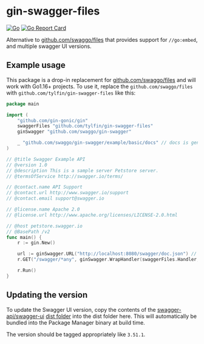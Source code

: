 # gin-swagger-files

[![Go](https://github.com/tylfin/gin-swagger-files/actions/workflows/go.yml/badge.svg)](https://github.com/tylfin/gin-swagger-files/actions/workflows/go.yml) [![Go Report Card](https://goreportcard.com/badge/github.com/tylfin/gin-swagger-files)](https://goreportcard.com/report/github.com/tylfin/gin-swagger-files)

Alternative to [github.com/swaggo/files](https://github.com/swaggo/files) that provides support for `//go:embed`, and multiple swagger UI versions.

## Example usage

This package is a drop-in replacement for [github.com/swaggo/files](https://github.com/swaggo/files) and will work with
Go1.16+ projects. To use it, replace the `github.com/swaggo/files` with `github.com/tylfin/gin-swagger-files` like this:

```go
package main

import (
    "github.com/gin-gonic/gin"
    swaggerFiles "github.com/tylfin/gin-swagger-files"
    ginSwagger "github.com/swaggo/gin-swagger"

    _ "github.com/swaggo/gin-swagger/example/basic/docs" // docs is generated by Swag CLI, you have to import it.
)

// @title Swagger Example API
// @version 1.0
// @description This is a sample server Petstore server.
// @termsOfService http://swagger.io/terms/

// @contact.name API Support
// @contact.url http://www.swagger.io/support
// @contact.email support@swagger.io

// @license.name Apache 2.0
// @license.url http://www.apache.org/licenses/LICENSE-2.0.html

// @host petstore.swagger.io
// @BasePath /v2
func main() {
    r := gin.New()

    url := ginSwagger.URL("http://localhost:8080/swagger/doc.json") // The url pointing to API definition
    r.GET("/swagger/*any", ginSwagger.WrapHandler(swaggerFiles.Handler, url))

    r.Run()
}
```

## Updating the version

To update the Swagger UI version, copy the contents of the
[swagger-api/swagger-ui](https://github.com/swagger-api/swagger-ui)
[dist folder](https://github.com/swagger-api/swagger-ui/tree/master/dist) into the dist folder here. This will
automatically be bundled into the Package Manager binary at build time.

The version should be tagged appropriately like `3.51.1`.
